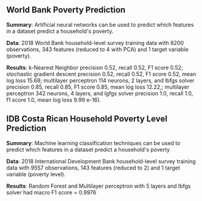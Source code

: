 ## World Bank Poverty Prediction

__Summary__: Artificial neural networks can be used to predict which features in a dataset predict a household's poverty.

__Data__: 2018 World Bank household-level survey training data with 8200 observations, 343 features (reduced to 4 with PCA) and 1 target variable (poverty).

__Results__: k-Nearest Neighbor precision 0.52, recall 0.52, F1 score 0.52; stochastic gradient descent precision 0.52, recall 0.52, F1 score 0.52, mean log loss 15.68; multilayer perceptron 114 neurons, 2 layers, and lbfgs solver precision 0.85, recall 0.85, F1 score 0.85, mean log loss 12.22,; multilayer perceptron 342 neurons, 4 layers, and lgfgs solver precision 1.0, recall 1.0, f1 score 1.0, mean log loss 9.99 e-16).


## IDB Costa Rican Household Poverty Level Prediction

__Summary__: Machine learning classification techniques can be used to predict which features in a dataset predict a household's poverty

__Data__: 2018 International Development Bank household-level survey training data with 9557 observations, 143 features (reduced to 2) and 1 target variable (poverty level).

__Results__: Random Forest and Multilayer perceptron with 5 layers and lbfgs solver had macro F1 score = 0.9976
